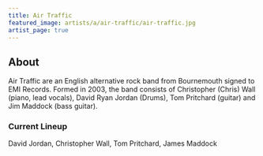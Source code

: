 ```yaml
---
title: Air Traffic
featured_image: artists/a/air-traffic/air-traffic.jpg
artist_page: true
---
```

## About

Air Traffic are an English alternative rock band from Bournemouth signed to EMI Records. Formed in 2003, the band consists of Christopher (Chris) Wall (piano, lead vocals), David Ryan Jordan (Drums), Tom Pritchard (guitar) and Jim Maddock (bass guitar).

### Current Lineup

David Jordan, Christopher Wall, Tom Pritchard, James Maddock

